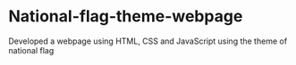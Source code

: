 # National-flag-theme-webpage
Developed a webpage using HTML, CSS and JavaScript using the theme of national flag
